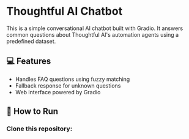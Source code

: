 # Thoughtful AI Chatbot

This is a simple conversational AI chatbot built with Gradio. It answers common questions about Thoughtful AI's automation agents using a predefined dataset.

## 💻 Features

- Handles FAQ questions using fuzzy matching
- Fallback response for unknown questions
- Web interface powered by Gradio

## 🚀 How to Run

### Clone this repository:
```bash

